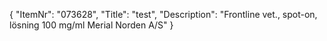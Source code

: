 {
  "ItemNr": "073628",
  "Title": "test",
  "Description": "Frontline vet., spot-on, lösning 100 mg/ml Merial Norden A/S"
}